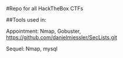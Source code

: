 #Repo for all HackTheBox CTFs

##Tools used in:

Appointment: Nmap, Gobuster, https://github.com/danielmiessler/SecLists.git

Sequel: Nmap, mysql
